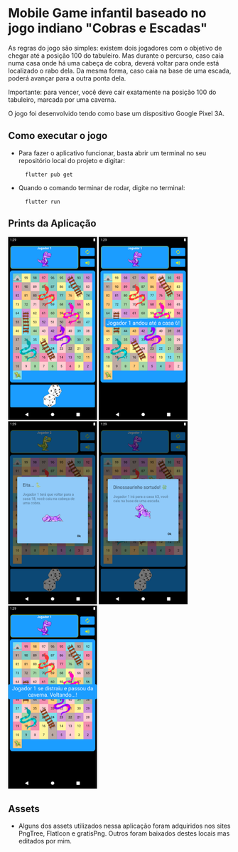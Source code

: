 # Mobile Game infantil baseado no jogo indiano "Cobras e Escadas"

As regras do jogo são simples: existem dois jogadores com o objetivo de chegar até a posição 100 do tabuleiro. Mas durante o percurso, caso caia numa casa onde há uma cabeça de cobra, deverá voltar para onde está localizado o rabo dela. Da mesma forma, caso caia na base de uma escada, poderá avançar para a outra ponta dela.

Importante: para vencer, você deve cair exatamente na posição 100 do tabuleiro, marcada por uma caverna.

O jogo foi desenvolvido tendo como base um dispositivo Google Pixel 3A.

## Como executar o jogo

- Para fazer o aplicativo funcionar, basta abrir um terminal no seu repositório local do projeto e digitar:

        flutter pub get

- Quando o comando terminar de rodar, digite no terminal:

        flutter run

## Prints da Aplicação

<img src="./assets/screenshots/jogo.png" width="200">
<img src="./assets/screenshots/andou.png" width="200">
<img src="./assets/screenshots/cobra.png" width="200">
<img src="./assets/screenshots/escada.png" width="200">
<img src="./assets/screenshots/passou_da_caverna.png" width="200">

## Assets

- Alguns dos assets utilizados nessa aplicação foram adquiridos nos sites PngTree, FlatIcon e gratisPng. Outros foram baixados destes locais mas editados por mim.